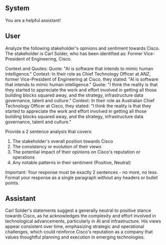 ## System

You are a helpful assistant!

## User


Analyze the following stakeholder's opinions and sentiment towards Cisco. The stakeholder is Carl Solder, who has been identified as: Former Vice-President of Engineering, Cisco.

Context and Quotes:
Quote: "AI is software that intends to mimic human intelligence."
Context: In their role as Chief Technology Officer at ANZ, former Vice-President of Engineering at Cisco, they stated: "AI is software that intends to mimic human intelligence."
Quote: "I think the reality is that they started to appreciate the work and effort involved in getting all those building blocks squared away, and the strategy, infrastructure data governance, talent and culture."
Context: In their role as Australian Chief Technology Officer at Cisco, they stated: "I think the reality is that they started to appreciate the work and effort involved in getting all those building blocks squared away, and the strategy, infrastructure data governance, talent and culture."

Provide a 2 sentence analysis that covers:
1. The stakeholder's overall position towards Cisco
2. The consistency or evolution of their views
3. The potential impact of their opinions on Cisco's reputation or operations
4. Any notable patterns in their sentiment (Positive, Neutral)

Important: Your response must be exactly 2 sentences - no more, no less.
Format your response as a single paragraph without any headers or bullet points.


## Assistant

Carl Solder's statements suggest a generally neutral to positive stance towards Cisco, as he acknowledges the complexity and effort involved in technological advancements, particularly in AI and infrastructure. His views appear consistent over time, emphasizing strategic and operational challenges, which could reinforce Cisco's reputation as a company that values thoughtful planning and execution in emerging technologies.

